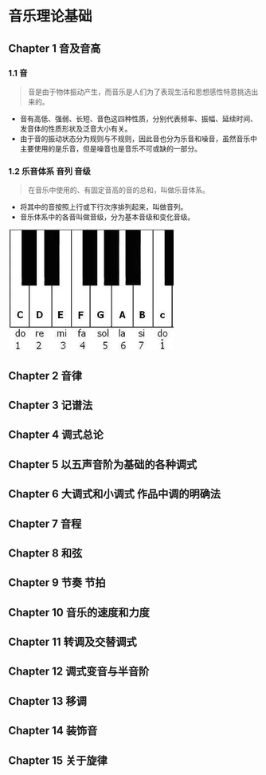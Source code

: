 # 音乐理论基础

## Chapter 1	音及音高

### 1.1	音

> 音是由于物体振动产生，而音乐是人们为了表现生活和思想感性特意挑选出来的。

- 音有高低、强弱、长短、音色这四种性质，分别代表频率、振幅、延续时间、发音体的性质形状及泛音大小有关。
- 由于音的振动状态分为规则与不规则，因此音也分为乐音和噪音，虽然音乐中主要使用的是乐音，但是噪音也是音乐不可或缺的一部分。

### 1.2    乐音体系  音列  音级

> 在音乐中使用的、有固定音高的音的总和，叫做乐音体系。

- 将其中的音按照上行或下行次序排列起来，叫做音列。
- 音乐体系中的各音叫做音级，分为基本音级和变化音级。

![octave](images\octave.jpg)

## Chapter 2	音律

## Chapter 3	记谱法

## Chapter 4	调式总论

## Chapter 5	以五声音阶为基础的各种调式

## Chapter 6	大调式和小调式	作品中调的明确法

## Chapter 7	音程

## Chapter 8	和弦

## Chapter  9	节奏	节拍

## Chapter  10	音乐的速度和力度

## Chapter  11	转调及交替调式

## Chapter 12	调式变音与半音阶

## Chapter 13	移调

## Chapter 14	装饰音

## Chapter 15	关于旋律